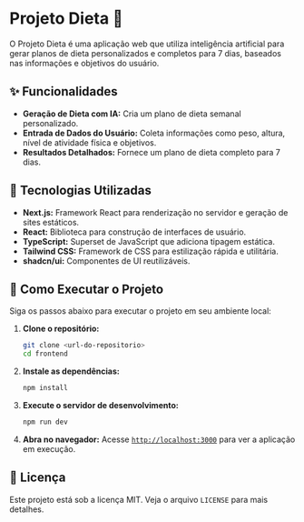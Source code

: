#  Projeto Dieta 🍏

O Projeto Dieta é uma aplicação web que utiliza inteligência artificial para gerar planos de dieta personalizados e completos para 7 dias, baseados nas informações e objetivos do usuário.

## ✨ Funcionalidades

- **Geração de Dieta com IA:** Cria um plano de dieta semanal personalizado.
- **Entrada de Dados do Usuário:** Coleta informações como peso, altura, nível de atividade física e objetivos.
- **Resultados Detalhados:** Fornece um plano de dieta completo para 7 dias.

## 🚀 Tecnologias Utilizadas

- **Next.js:** Framework React para renderização no servidor e geração de sites estáticos.
- **React:** Biblioteca para construção de interfaces de usuário.
- **TypeScript:** Superset de JavaScript que adiciona tipagem estática.
- **Tailwind CSS:** Framework de CSS para estilização rápida e utilitária.
- **shadcn/ui:** Componentes de UI reutilizáveis.

## 🏁 Como Executar o Projeto

Siga os passos abaixo para executar o projeto em seu ambiente local:

1.  **Clone o repositório:**
    ```bash
    git clone <url-do-repositorio>
    cd frontend
    ```

2.  **Instale as dependências:**
    ```bash
    npm install
    ```

3.  **Execute o servidor de desenvolvimento:**
    ```bash
    npm run dev
    ```

4.  **Abra no navegador:**
    Acesse [`http://localhost:3000`](http://localhost:3000) para ver a aplicação em execução.

## 📄 Licença

Este projeto está sob a licença MIT. Veja o arquivo `LICENSE` para mais detalhes.